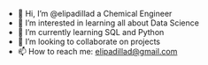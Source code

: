 - 👋 Hi, I’m @elipadillad a Chemical Engineer
- 👀 I’m interested in learning all about Data Science
- 🌱 I’m currently learning SQL and Python
- 💞️ I’m looking to collaborate on projects
- 📫 How to reach me: elipadillad@gmail.com

<!---
elipadillad/elipadillad is a ✨ special ✨ repository because its `README.md` (this file) appears on your GitHub profile.
You can click the Preview link to take a look at your changes.
--->
